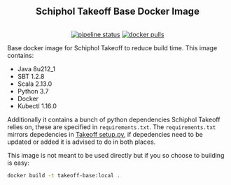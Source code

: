 <h2 align="center">Schiphol Takeoff Base Docker Image</h2>

<img align="center">
<p align="center">
<a href="https://circleci.com/gh/Schiphol-Hub/takeoff-base/tree/master"><img alt="pipeline status" src="https://img.shields.io/circleci/build/gh/Schiphol-Hub/takeoff-base/master"/></a>
<a href="https://hub.docker.com/r/schipholhub/takeoff-base"><img alt="docker pulls" src="https://img.shields.io/docker/pulls/schipholhub/takeoff-base.svg"></a>
</p>

Base docker image for Schiphol Takeoff to reduce build time. This image contains:

- Java 8u212_1
- SBT 1.2.8
- Scala 2.13.0
- Python 3.7
- Docker 
- Kubectl 1.16.0

Additionally it contains a bunch of python dependencies Schiphol Takeoff relies on, these are specified in `requirements.txt`. The `requirements.txt` mirrors depedencies in [Takeoff setup.py](https://github.com/Schiphol-Hub/takeoff/blob/master/setup.py), if depedencies need to be updated or added it is advised to do in both places.

This image is not meant to be used directly but if you so choose to building is easy:

```bash
docker build -t takeoff-base:local .
```
